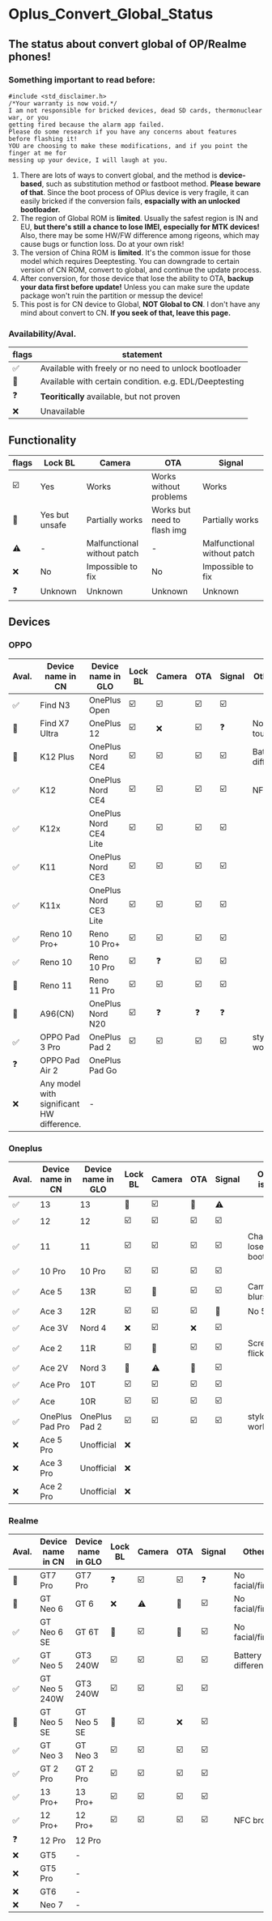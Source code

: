 # Oplus_Convert_Global_Status
## The status about convert global of OP/Realme phones!
### Something important to read before:

```
#include <std_disclaimer.h>
/*Your warranty is now void.*/ 
I am not responsible for bricked devices, dead SD cards, thermonuclear war, or you 
getting fired because the alarm app failed.
Please do some research if you have any concerns about features  before flashing it!
YOU are choosing to make these modifications, and if you point the finger at me for
messing up your device, I will laugh at you.
```

1. There are lots of ways to convert global, and the method is **device-based**, such as substitution method or fastboot method. **Please beware of that**. Since the boot process of OPlus device is very fragile, it can easily bricked if the conversion fails, **espacially with an unlocked bootloader.**
2. The region of Global ROM is **limited**. Usually the safest region is IN and EU, **but there's still a chance to lose IMEI, especially for MTK devices!** Also, there may be some HW/FW difference among rigeons, which may cause bugs or function loss. Do at your own risk!
3. The version of China ROM is **limited**. It's the common issue for those model which requires Deeptesting. You can downgrade to certain version of CN ROM, convert to global, and continue the update process.
4. After conversion, for those device that lose the ability to OTA, **backup your data first before update!** Unless you can make sure the update package won't ruin the partition or messup the device! 
5. This post is for CN device to Global, **NOT Global to CN**. I don't have any mind about convert to CN. **If you seek of that, leave this page.**


### Availability/Aval.
| flags | statement |
| ----- | -------- |
| ✅ | Available with freely or no need to unlock bootloader |
| 🔼 | Available with certain condition. e.g. EDL/Deeptesting |
| ❓ | **Teoritically** available, but not proven |
| ❌ | Unavailable |

## Functionality
| flags | Lock BL | Camera | OTA | Signal |
| ----- | ------- | ------ | --- | ------ |
| ☑️ | Yes | Works | Works without problems | Works
| 💬 | Yes but unsafe | Partially works | Works but need to flash img | Partially works |
| ⚠️ | - | Malfunctional without patch | - | Malfunctional without patch |
| ❌ | No | Impossible to fix | No | Impossible to fix |
| ❓ | Unknown | Unknown | Unknown | Unknown |

## Devices
### OPPO
| Aval. | Device name in CN | Device name in GLO | Lock BL | Camera | OTA | Signal | Other issue |
| - | - | - | - | - | - | - | - |
|✅|Find N3|OnePlus Open|☑️|☑️|☑️|☑️|
|🔼|Find X7 Ultra|OnePlus 12|☑️|❌|☑️|❓|No touchscreen|
|🔼|K12 Plus|OnePlus Nord CE4|☑️|☑️|☑️|☑️|Battery difference|
|✅|K12|OnePlus Nord CE4|☑️|☑️|☑️|☑️|NFC broken|
|✅|K12x|OnePlus Nord CE4 Lite|☑️|☑️|☑️|☑️|
|✅|K11|OnePlus Nord CE3|☑️|☑️|☑️|☑️|
|✅|K11x|OnePlus Nord CE3 Lite|☑️|☑️|☑️|☑️|
|✅|Reno 10 Pro+|Reno 10 Pro+|☑️|☑️|☑️|☑️|
|✅|Reno 10|Reno 10 Pro|☑️|❓|☑️|☑️|
|🔼|Reno 11|Reno 11 Pro|☑️|☑️|☑️|☑️|
|🔼|A96(CN)|OnePlus Nord N20|☑️|❓|❓|❓|
|✅|OPPO Pad 3 Pro|OnePlus Pad 2|☑️|☑️|☑️|☑️| stylo not works|
|❓|OPPO Pad Air 2|OnePlus Pad Go
|❌|Any model with significant HW difference.|-|

### Oneplus
| Aval. | Device name in CN | Device name in GLO | Lock BL | Camera | OTA | Signal | Other issue |
| - | - | - | - | - | - | - | - |
|✅|13|13|💬|☑️|💬|⚠️|
|✅|12|12|☑️|☑️|☑️|☑️|
|✅|11|11|☑️|☑️|☑️|☑️|Chance to lose bootloader|
|✅|10 Pro|10 Pro|☑️|☑️|☑️|☑️|
|✅|Ace 5|13R|☑️|💬|☑️|☑️|Camera blurs|
|✅|Ace 3|12R|☑️|☑️|☑️|💬|No 5G|
|✅|Ace 3V|Nord 4|❌|☑️|❌|☑️|
|✅|Ace 2|11R|☑️|💬|☑️|☑️|Screen flickers|
|✅|Ace 2V|Nord 3|💬|⚠️|💬|☑️|
|✅|Ace Pro|10T|☑️|☑️|☑️|☑️|
|✅|Ace|10R|☑️|☑️|☑️|☑️|
|✅|OnePlus Pad Pro|OnePlus Pad 2|☑️|☑️|☑️|☑️|stylo not works|
|❌|Ace 5 Pro|Unofficial|❌|
|❌|Ace 3 Pro|Unofficial|❌|
|❌|Ace 2 Pro|Unofficial|❌|

### Realme
| Aval. | Device name in CN | Device name in GLO | Lock BL | Camera | OTA | Signal | Other issue |
| - | - | - | - | - | - | - | - |
|🔼|GT7 Pro|GT7 Pro|❓|☑️|☑️|❓|No facial/fingerprint|
|🔼|GT Neo 6|GT 6|❌|⚠️|💬|☑️|No facial/fingerprint|
|✅|GT Neo 6 SE|GT 6T|💬|☑️|💬|☑️|No facial/fingerprint|
|✅|GT Neo 5|GT3 240W|☑️|☑️|☑️|☑️|Battery difference|
|✅|GT Neo 5 240W|GT3 240W|☑️|☑️|☑️|☑️|
|🔼|GT Neo 5 SE|GT Neo 5 SE|💬|☑️|❌|☑️|
|✅|GT Neo 3|GT Neo 3|☑️|☑️|☑️|☑️|
|✅|GT 2 Pro|GT 2 Pro|☑️|☑️|☑️|☑️|
|✅|13 Pro+|13 Pro+|☑️|☑️|☑️|☑️|
|✅|12 Pro+|12 Pro+|☑️|☑️|☑️|☑️|NFC broken|
|❓|12 Pro|12 Pro|
|❌|GT5|-|
|❌|GT5 Pro|-|
|❌|GT6|-|
|❌|Neo 7|-|

